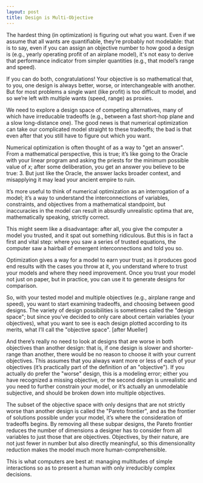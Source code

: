 ```yaml
---
layout: post
title: Design is Multi-Objective
---
```


The hardest thing (in optimization) is figuring out what you want.
Even if we assume that all wants are quantifiable, they’re probably not modelable: that is to say,
even if you can assign an objective number to how good a design is (e.g., yearly operating profit of an airplane model),
it's not easy to derive that performance indicator from simpler quantities (e.g., that model’s range and speed).

If you can do both, congratulations!
Your objective is so mathematical that, to you, one design is always better, worse, or interchangeable with another. But for most problems a single want (like profit) is too difficult to model,
and so we’re left with multiple wants (speed, range) as proxies.

We need to explore a design space of competing alternatives, many of which have irreducable tradeoffs
(e.g., between a fast short-hop plane and a slow long-distance one).
The good news is that numerical optimization can take our complicated model straight to these tradeoffs;
the bad is that even after that you still have to figure out which you want.

Numerical optimization is often thought of as a way to "get an answer".
From a mathematical perspective, this is true;
it’s like going to the Oracle with your linear program and asking the priests for the minimum possible value of $x$;
after some deliberation, you get an answer you believe to be true: $3$.
But just like the Oracle, the answer lacks broader context, and misapplying it may lead your ancient empire to ruin.

It’s more useful to think of numerical optimization as an interrogation of a model;
it’s a way to understand the interconnections of variables, constraints, and objectives from a mathematical standpoint,
but inaccuracies in the model can result in absurdly unrealistic optima that are, mathematically speaking, strictly correct.

This might seem like a disadvantage:
after all, you give the computer a model you trusted, and it spat out something ridiculous.
But this is in fact a first and vital step:
where you saw a series of trusted equations, the computer saw a hairball of emergent interconnections and told you so.

Optimization gives a way for a model to earn your trust;
as it produces good end results with the cases you throw at it,
you understand where to trust your models and where they need improvement.
Once you trust your model not just on paper, but in practice, you can use it to generate designs for comparison.

So, with your tested model and multiple objectives (e.g., airplane range and speed), you want to start examining tradeoffs, and choosing between good designs.
The variety of design possibilities is sometimes called the "design space"; but since you’ve decided to only care about certain variables (your objectives), what you want to see is each design plotted according to its merits, what I’ll call the "objective space". [after Mueller]

And there’s really no need to look at designs that are worse in both objectives than another design:
that is, if one design is slower and shorter-range than another, there would be no reason to choose it with your current objectives.
This assumes that you always want more or less of each of your objectives
(it’s practically part of the definition of an "objective").
If you actually do prefer the "worse" design, this is a modeling error;
either you have recognized a missing objective,
or the second design is unrealistic and you need to further constrain your model,
or it’s actually an unmodelable subjective, and should be broken down into multiple objectives.

The subset of the objective space with only designs that are not strictly worse than another design is called the "Pareto frontier",
and as the frontier of solutions possible under your model, it’s where the consideration of tradeoffs begins.
By removing all these subpar designs, the Pareto frontier reduces the number of dimensions a designer has to consider from all variables to just those that are objectives.
Objectives, by their nature, are not just fewer in number but also directly meaningful,
so this dimensionality reduction makes the model much more human-comprehensible.

This is what computers are best at:
managing multitudes of simple interactions so as to present a human with only irreducibly complex decisions.
